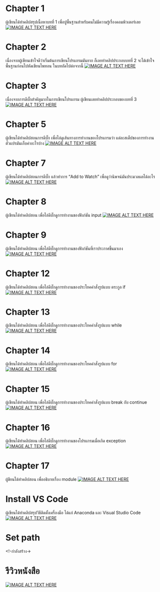 # Chapter 1
ผู้เขียนได้ทำคลิปสรุปเนื้อหาบทที่ 1 
เพื่อปูพื้นฐานสำหรับคนไม่มีความรู้เรื่องคอมพิวเตอร์เลย 
[![IMAGE ALT TEXT HERE](images/chapter01.png)](https://youtu.be/8X1sf5BvK0o?list=PL3-rZgmhkOFcP2hzubPEflkfFjTKWwUA-)

# Chapter 2
เนื่องจากผู้เขียนเข้าใจดีว่าเริ่มต้นการเขียนโปรแกรมมันยาก
ก็เลยทำคลิปประกอบบทที่ 2 จะได้เข้าใจพื้นฐานก่อนไปหัดเขียนไพทอน ในบทถัดไปต่อจากนี้
[![IMAGE ALT TEXT HERE](images/chapter02.png)](https://youtu.be/7vp0qWJb9fY)

# Chapter 3
เนื่องจากการดีบั๊กสำคัญมากในการเขียนโปรแกรม
ผู้เขียนเลยทำคลิปประกอบของบทที่ 3
[![IMAGE ALT TEXT HERE](images/chapter03.png)](https://youtu.be/8hVPM3PmC2s)

# Chapter 5
ผู้เขียนได้ทำคลิปสอนการดีบั๊ก เพื่อไล่ดูเส้นทางการทำงานของโปรแกรมว่า 
แต่ละสเต็ปของการทำงาน ตัวแปรมันเก็บค่าอะไรบ้าง 
[![IMAGE ALT TEXT HERE](images/chapter05.png)](https://youtu.be/BwVzqVx4CBY)

# Chapter 7
ผู้เขียนได้ทำคลิปสอนการดีบั๊ก แล้วทำการ “Add to Watch” เพื่อดูว่านิพจน์มันประมวลผลได้อะไร
[![IMAGE ALT TEXT HERE](images/chapter07.png)](https://youtu.be/oS3Iekm7kBE)

# Chapter 8
ผู้เขียนได้ทำคลิปสอน เพื่อไล่ดีบั๊กดูการทำงานของฟังก์ชัน input 
[![IMAGE ALT TEXT HERE](images/chapter08.png)](https://youtu.be/aQKB35WCj_E)

# Chapter 9
ผู้เขียนได้ทำคลิปสอน เพื่อไล่ดีบั๊กดูการทำงานของฟังก์ชันที่เราประกาศขึ้นมาเอง 
[![IMAGE ALT TEXT HERE](images/chapter09.png)](https://youtu.be/LhBHvv8Bwok)

# Chapter 12
ผู้เขียนได้ทำคลิปสอน เพื่อไล่ดีบั๊กดูการทำงานของประโยคคำสั่งรูปแบบ ตระกูล if
[![IMAGE ALT TEXT HERE](images/chapter12.png)](https://youtu.be/Rvncbei1TFo)

# Chapter 13
ผู้เขียนได้ทำคลิปสอน เพื่อไล่ดีบั๊กดูการทำงานของประโยคคำสั่งรูปแบบ while
[![IMAGE ALT TEXT HERE](images/chapter13.png)](https://youtu.be/Abd7V_ykSzQ)

# Chapter 14
ผู้เขียนได้ทำคลิปสอน เพื่อไล่ดีบั๊กดูการทำงานของประโยคคำสั่งรูปแบบ for
[![IMAGE ALT TEXT HERE](images/chapter14.png)](https://youtu.be/bfEx3uU7y8k)

# Chapter 15
ผู้เขียนได้ทำคลิปสอน เพื่อไล่ดีบั๊กดูการทำงานของประโยคคำสั่งรูปแบบ break กับ continue
[![IMAGE ALT TEXT HERE](images/chapter15.png)](https://youtu.be/Tr-auuUNsG4)

# Chapter 16
ผู้เขียนได้ทำคลิปสอน เพื่อไล่ดีบั๊กดูการทำงานของโปรแกรมเมื่อเกิด exception
[![IMAGE ALT TEXT HERE](images/chapter16.png)](https://youtu.be/20koiwNgqJU)

# Chapter 17
ผู้ขียนได้ทำคลิปสอน เพื่ออธิบายเรื่อง module
[![IMAGE ALT TEXT HERE](images/chapter17.png)](https://youtu.be/SDuRsUf3x_s)

# Install VS Code
ผู้เขียนได้ทำคลิปสรุปวิธีติดตั้งเครื่องมือ ได้แก่ Anaconda และ Visual Studio Code
[![IMAGE ALT TEXT HERE](images/install_tool.PNG)](https://youtu.be/ba-vGS8G_Ig)

# Set path
<!-กำลังสร้าง->

# รีวิวหนังสือ
[![IMAGE ALT TEXT HERE](images/review_book.PNG)](https://youtu.be/9gDnbUo9n7U)
